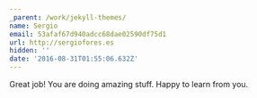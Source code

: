 ```yaml
---
_parent: /work/jekyll-themes/
name: Sergio
email: 53afaf67d940adcc68dae02590df75d1
url: http://sergiofores.es
hidden: ''
date: '2016-08-31T01:55:06.632Z'
---
```


Great job! You are doing amazing stuff. Happy to learn from you.
